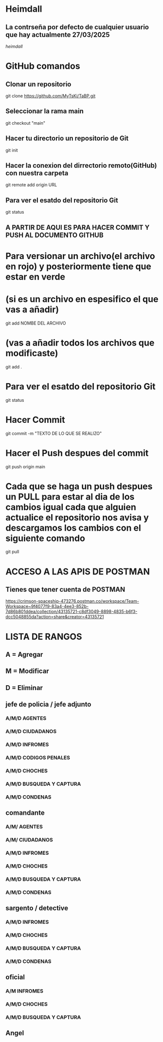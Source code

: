 # Heimdall
## La contrseña por defecto de cualquier usuario que hay actualmente 27/03/2025
*heimdall*

# GitHub comandos

## Clonar un repositorio
git clone https://github.com/MyTsKi/TaBP.git

## Seleccionar la rama main
git checkout "main"

## Hacer tu directorio un repositorio de Git
git init

## Hacer la conexion del dirrectorio remoto(GitHub) con nuestra carpeta
git remote add origin URL

## Para ver el esatdo del repositorio Git
git status

## A PARTIR DE AQUI ES PARA HACER COMMIT Y PUSH AL DOCUMENTO GITHUB
# Para versionar un archivo(el archivo en rojo) y posteriormente tiene que estar en verde

# (si es un archivo en espesifico el que vas a añadir)
git add NOMBE DEL ARCHIVO 

# (vas a añadir todos los archivos que modificaste)
git add . 

# Para ver el esatdo del repositorio Git
git status

# Hacer Commit
git commit -m "TEXTO DE LO QUE SE REALIZO"

# Hacer el Push despues del commit
git push origin main

# Cada que se haga un push despues un PULL para estar al dia de los cambios igual cada que alguien actualice el repositorio nos avisa y descargamos los cambios con el siguiente comando
git pull

# ACCESO A LAS APIS DE POSTMAN
## Tienes que tener cuenta de POSTMAN

https://crimson-spaceship-473276.postman.co/workspace/Team-Workspace~9f4077f9-83a4-4ee3-852b-7d86b801ddea/collection/43135721-c8df3049-8898-4835-b6f3-dcc5048855da?action=share&creator=43135721

# LISTA DE RANGOS

## A = Agregar
## M = Modificar
## D = Eliminar

## **jefe de policia / jefe adjunto**
### A/M/D AGENTES
### A/M/D CIUDADANOS
### A/M/D INFROMES
### A/M/D CODIGOS PENALES
### A/M/D CHOCHES
### A/M/D BUSQUEDA Y CAPTURA
### A/M/D CONDENAS

## **comandante**
### A/M/ AGENTES
### A/M/ CIUDADANOS
### A/M/D INFROMES
### A/M/D CHOCHES
### A/M/D BUSQUEDA Y CAPTURA
### A/M/D CONDENAS

## **sargento / detective**
### A/M/D INFROMES
### A/M/D CHOCHES
### A/M/D BUSQUEDA Y CAPTURA
### A/M/D CONDENAS

## **oficial** 
### A/M INFROMES
### A/M/D CHOCHES
### A/M/D BUSQUEDA Y CAPTURA


## Angel